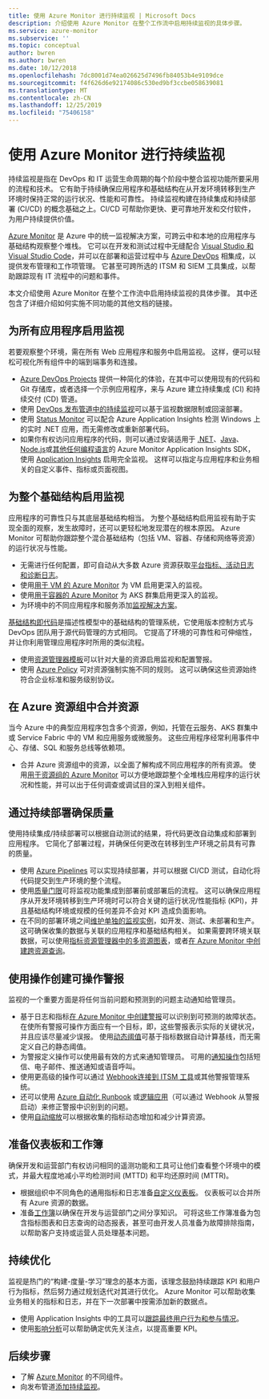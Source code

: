 ```yaml
---
title: 使用 Azure Monitor 进行持续监视 | Microsoft Docs
description: 介绍使用 Azure Monitor 在整个工作流中启用持续监视的具体步骤。
ms.service: azure-monitor
ms.subservice: ''
ms.topic: conceptual
author: bwren
ms.author: bwren
ms.date: 10/12/2018
ms.openlocfilehash: 7dc8001d74ea026625d7496fb84053b4e9109dce
ms.sourcegitcommit: f4f626d6e92174086c530ed9bf3ccbe058639081
ms.translationtype: MT
ms.contentlocale: zh-CN
ms.lasthandoff: 12/25/2019
ms.locfileid: "75406158"
---
```

# <a name="continuous-monitoring-with-azure-monitor"></a>使用 Azure Monitor 进行持续监视

持续监视是指在 DevOps 和 IT 运营生命周期的每个阶段中整合监视功能所要采用的流程和技术。 它有助于持续确保应用程序和基础结构在从开发环境转移到生产环境时保持正常的运行状况、性能和可靠性。 持续监视构建在持续集成和持续部署 (CI/CD) 的概念基础之上。CI/CD 可帮助你更快、更可靠地开发和交付软件，为用户持续提供价值。

[Azure Monitor](overview.md) 是 Azure 中的统一监视解决方案，可跨云中和本地的应用程序与基础结构观察整个堆栈。 它可以在开发和测试过程中无缝配合 [Visual Studio 和 Visual Studio Code](https://visualstudio.microsoft.com/)，并可以在部署和运营过程中与 [Azure DevOps](/azure/devops/user-guide/index) 相集成，以提供发布管理和工作项管理。 它甚至可跨所选的 ITSM 和 SIEM 工具集成，以帮助跟踪现有 IT 流程中的问题和事件。

本文介绍使用 Azure Monitor 在整个工作流中启用持续监视的具体步骤。 其中还包含了详细介绍如何实施不同功能的其他文档的链接。


## <a name="enable-monitoring-for-all-your-applications"></a>为所有应用程序启用监视
若要观察整个环境，需在所有 Web 应用程序和服务中启用监视。 这样，便可以轻松可视化所有组件中的端到端事务和连接。

- [Azure DevOps Projects](../devops-project/overview.md) 提供一种简化的体验，在其中可以使用现有的代码和 Git 存储库，或者选择一个示例应用程序，来与 Azure 建立持续集成 (CI) 和持续交付 (CD) 管道。
- 使用 [DevOps 发布管道中的持续监视](../azure-monitor/app/continuous-monitoring.md)可以基于监视数据限制或回滚部署。
- 使用 [Status Monitor](../azure-monitor/app/monitor-performance-live-website-now.md) 可以配合 Azure Application Insights 检测 Windows 上的实时 .NET 应用，而无需修改或重新部署代码。
- 如果你有权访问应用程序的代码，则可以通过安装适用于 [.NET](../azure-monitor/learn/quick-monitor-portal.md)、[Java](../azure-monitor/app/java-get-started.md)、[Node.js](../azure-monitor/learn/nodejs-quick-start.md)或[其他任何编程语言](../azure-monitor/app/platforms.md)的 Azure Monitor Application Insights SDK，使用 [Application Insights](../azure-monitor/app/app-insights-overview.md) 启用完全监视。 这样可以指定与应用程序和业务相关的自定义事件、指标或页面视图。



## <a name="enable-monitoring-for-your-entire-infrastructure"></a>为整个基础结构启用监视
应用程序的可靠性只与其底层基础结构相当。 为整个基础结构启用监视有助于实现全面的观察，发生故障时，还可以更轻松地发现潜在的根本原因。 Azure Monitor 可帮助你跟踪整个混合基础结构（包括 VM、容器、存储和网络等资源）的运行状况与性能。

- 无需进行任何配置，即可自动从大多数 Azure 资源获取[平台指标、活动日志和诊断日志](platform/data-sources.md)。
- 使用[用于 VM 的 Azure Monitor](insights/vminsights-overview.md) 为 VM 启用更深入的监视。
-  使用[用于容器的 Azure Monitor](insights/container-insights-overview.md) 为 AKS 群集启用更深入的监视。
- 为环境中的不同应用程序和服务添加[监视解决方案](insights/solutions-inventory.md)。


[基础结构即代码](/azure/devops/learn/what-is-infrastructure-as-code)是描述性模型中的基础结构的管理系统，它使用版本控制方式与 DevOps 团队用于源代码管理的方式相同。 它提高了环境的可靠性和可伸缩性，并让你利用管理应用程序时所用的类似流程。

-  使用[资源管理器模板](platform/template-workspace-configuration.md)可以针对大量的资源启用监视和配置警报。
- 使用 [Azure Policy](../governance/policy/overview.md) 可对资源强制实施不同的规则。 这可以确保这些资源始终符合企业标准和服务级别协议。 


##  <a name="combine-resources-in-azure-resource-groups"></a>在 Azure 资源组中合并资源
当今 Azure 中的典型应用程序包含多个资源，例如，托管在云服务、AKS 群集中或 Service Fabric 中的 VM 和应用服务或微服务。 这些应用程序经常利用事件中心、存储、SQL 和服务总线等依赖项。

- 合并 Azure 资源组中的资源，以全面了解构成不同应用程序的所有资源。 使用[用于资源组的 Azure Monitor](../azure-monitor/insights/resource-group-insights.md) 可以方便地跟踪整个全堆栈应用程序的运行状况和性能，并可以出于任何调查或调试目的深入到相关组件。

## <a name="ensure-quality-through-continuous-deployment"></a>通过持续部署确保质量
使用持续集成/持续部署可以根据自动测试的结果，将代码更改自动集成和部署到应用程序。 它简化了部署过程，并确保任何更改在转移到生产环境之前具有可靠的质量。


- 使用 [Azure Pipelines](/azure/devops/pipelines) 可以实现持续部署，并可以根据 CI/CD 测试，自动化将代码提交到生产环境的整个流程。
- 使用[质量门限](/azure/devops/pipelines/release/approvals/gates)可将监视功能集成到部署前或部署后的流程。 这可以确保应用程序从开发环境转移到生产环境时可以符合关键的运行状况/性能指标 (KPI)，并且基础结构环境或规模的任何差异不会对 KPI 造成负面影响。
- 在不同的部署环境之间[维护单独的监视实例](../azure-monitor/app/separate-resources.md)，如开发、测试、未部署和生产。这可确保收集的数据与关联的应用程序和基础结构相关。 如果需要跨环境关联数据，可以使用[指标资源管理器中的多资源图表](../azure-monitor/platform/metrics-charts.md)，或者[在 Azure Monitor 中创建跨资源查询](log-query/cross-workspace-query.md)。


## <a name="create-actionable-alerts-with-actions"></a>使用操作创建可操作警报
监视的一个重要方面是将任何当前问题和预测到的问题主动通知给管理员。 

- 基于日志和指标[在 Azure Monitor 中创建警报](../azure-monitor/platform/alerts-overview.md)可以识别到可预测的故障状态。 在使所有警报可操作方面应有一个目标，即，这些警报表示实际的关键状况，并且应该尽量减少误报。 使用[动态阈值](platform/alerts-dynamic-thresholds.md)可基于指标数据自动计算基线，而无需定义自己的静态阈值。 
- 为警报定义操作可以使用最有效的方式来通知管理员。 可用的[通知操作](platform/action-groups.md#create-an-action-group-by-using-the-azure-portal)包括短信、电子邮件、推送通知或语音呼叫。
- 使用更高级的操作可以通过 [Webhook](platform/activity-log-alerts-webhook.md)[连接到 ITSM 工具](platform/itsmc-overview.md)或其他警报管理系统。
- 还可以使用 [Azure 自动化 Runbook](../automation/automation-webhooks.md) 或[逻辑应用](/connectors/custom-connectors/create-webhook-trigger)（可以通过 Webhook 从警报启动）来修正警报中识别到的问题。 
- 使用[自动缩放](../azure-monitor/learn/tutorial-autoscale-performance-schedule.md)可以根据收集的指标动态增加和减少计算资源。

## <a name="prepare-dashboards-and-workbooks"></a>准备仪表板和工作簿
确保开发和运营部门有权访问相同的遥测功能和工具可让他们查看整个环境中的模式，并最大程度地减小平均检测时间 (MTTD) 和平均还原时间 (MTTR)。

- 根据组织中不同角色的通用指标和日志准备[自定义仪表板](../azure-monitor/learn/tutorial-app-dashboards.md)。 仪表板可以合并所有 Azure 资源的数据。
- 准备[工作簿](../azure-monitor/app/usage-workbooks.md)以确保在开发与运营部门之间分享知识。 可将这些工作簿准备为包含指标图表和日志查询的动态报表，甚至可由开发人员准备为故障排除指南，以帮助客户支持或运营人员处理基本问题。

## <a name="continuously-optimize"></a>持续优化
 监视是热门的“构建-度量-学习”理念的基本方面，该理念鼓励持续跟踪 KPI 和用户行为指标，然后努力通过规划迭代对其进行优化。 Azure Monitor 可以帮助收集业务相关的指标和日志，并在下一次部署中按需添加新的数据点。

- 使用 Application Insights 中的工具可以[跟踪最终用户行为和参与情况](../azure-monitor/learn/tutorial-users.md)。
- 使用[影响分析](../azure-monitor/app/usage-impact.md)可以帮助确定优先关注点，以提高重要 KPI。


## <a name="next-steps"></a>后续步骤

- 了解 [Azure Monitor](overview.md) 的不同组件。
- 向发布管道[添加持续监视](../azure-monitor/app/continuous-monitoring.md)。

